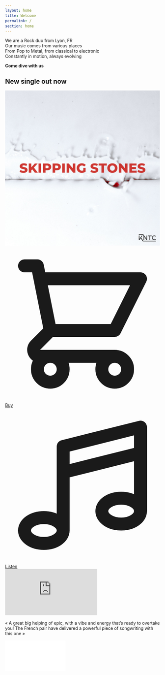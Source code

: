 ```yaml
---
layout: home
title: Welcome
permalink: /
section: home
---
```



<div class="px-2 py-40 container max-w-md mx-auto anim--cascad text-left" data-animate="">
  <p>
    We are a Rock duo from Lyon, FR
    <br>
    Our music comes from various places
    <br>
    From Pop to Metal, from classical to electronic
    <br>
    Constantly in motion, always evolving
  </p>
  <p class="text-xl uppercase">
    <strong>Come dive with us</strong>
  </p>
</div>

<div class="anim--cascad" data-animate="">
  <div class="h-full bg-fixed bg-cover bg-center" style="background-image: url(assets/images/bg-red.jpg)">
    <div class="py-16 w-11/12 max-w-md mx-auto lg:py-32">
      <h2 class="text-center mb-5 anim-fade-up">New single out now</h2>
      <a href="https://hypeddit.com/8mewhk" class="block anim-fade-up">
        <img src="assets/images/skippingstones.jpg" alt="Skipping Stones - OUT NOW" class="rounded shadow-xl mb-5" loading="lazy">
      </a>
      <div class="text-center anim-fade-up">
        <a href="https://kntcband.bandcamp.com/track/skipping-stones" target="_blank" rel="noopener nofollow" class="ml-1 inline-flex items-center px-6 py-4 text-lg font-bold uppercase rounded-lg shadow-sm text-white bg-red transition-colors duration-500 ease-smooth hover:bg-red-light hover:text-white focus:outline-none focus:ring-2 focus:ring-offset-2 focus:ring-red">
          <svg xmlns="http://www.w3.org/2000/svg" class="h-6 w-6" fill="none" viewBox="0 0 24 24" stroke="currentColor" stroke-width="2">
            <path stroke-linecap="round" stroke-linejoin="round" d="M3 3h2l.4 2M7 13h10l4-8H5.4M7 13L5.4 5M7 13l-2.293 2.293c-.63.63-.184 1.707.707 1.707H17m0 0a2 2 0 100 4 2 2 0 000-4zm-8 2a2 2 0 11-4 0 2 2 0 014 0z" />
          </svg>
          <span class="ml-1">Buy</span>
        </a>
        <a href="https://hypeddit.com/8mewhk" target="_blank" rel="noopener nofollow" class="ml-1 inline-flex items-center px-6 py-4 text-lg font-bold uppercase rounded-lg shadow-sm text-white bg-red transition-colors duration-500 ease-smooth hover:bg-red-light hover:text-white focus:outline-none focus:ring-2 focus:ring-offset-2 focus:ring-red">
          <svg xmlns="http://www.w3.org/2000/svg" class="inline h-6 w-6" fill="none" viewBox="0 0 24 24" stroke="currentColor">
            <path stroke-linecap="round" stroke-linejoin="round" stroke-width="2" d="M9 19V6l12-3v13M9 19c0 1.105-1.343 2-3 2s-3-.895-3-2 1.343-2 3-2 3 .895 3 2zm12-3c0 1.105-1.343 2-3 2s-3-.895-3-2 1.343-2 3-2 3 .895 3 2zM9 10l12-3" />
          </svg>
          <span class="ml-1">Listen</span>
        </a>
      </div>
    </div>
  </div>
</div>

<div class="mb-12 text-white anim--cascad" data-animate="">
  <div class="py-16 bg-fixed bg-cover bg-center lg:py-32" style="background-image: url(assets/images/bg-duality.jpg)">
    <div class="w-11/12 max-w-3xl mx-auto">
      <div class="bg-cover bg-center" style="background-image: url(assets/images/duality-thumbnail.jpg)">
        <iframe class="w-full h-96  mb-5" src="https://www.youtube.com/embed/AsJdtw-vOv4" title="YouTube video player" frameborder="0" allow="accelerometer; autoplay; clipboard-write; encrypted-media; gyroscope; picture-in-picture" allowfullscreen></iframe>
      </div>
      <div class="anim-fade-up pt-8 max-w-xl mx-auto">
        <p class="text-lg italic text-justify mb-2">
          « A great big helping of epic, with a vibe and energy that’s ready to overtake you! The French pair have delivered a powerful piece of songwriting with this one »
        </p>
        <a class="absolute right-0" href="https://v13.net/2021/06/kntc-reach-a-new-level-of-catharsis-with-their-duality-music-video-premiere/" target="_blank" rel="noopener nofollow"><img src="assets/images/v13.png" alt="V13 logo" class="w-12 mr-1"></a>
      </div>
    </div>
  </div>
</div>
